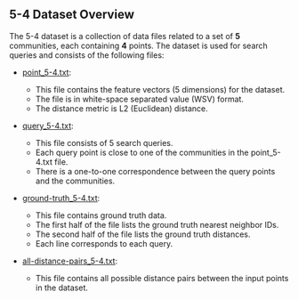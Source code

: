 ## 5-4 Dataset Overview

The 5-4 dataset is a collection of data files related to a set of **5** communities, each containing **4** points.
The dataset is used for search queries and consists of the following files:

- [point_5-4.txt](./point_5-4.txt):
  - This file contains the feature vectors (5 dimensions) for the dataset. 
  - The file is in white-space separated value (WSV) format.
  - The distance metric is L2 (Euclidean) distance.

- [query_5-4.txt](./query_5-4.txt):
  - This file consists of 5 search queries.
  - Each query point is close to one of the communities in the point_5-4.txt file.
  - There is a one-to-one correspondence between the query points and the communities.

- [ground-truth_5-4.txt](./ground-truth_5-4.txt):
  - This file contains ground truth data.
  - The first half of the file lists the ground truth nearest neighbor IDs.
  - The second half of the file lists the ground truth distances.
  - Each line corresponds to each query.

- [all-distance-pairs_5-4.txt](./all-distance-pairs_5-4.txt):
  - This file contains all possible distance pairs between the input points in the dataset.